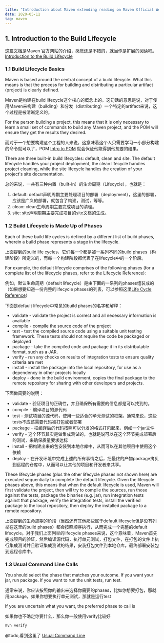 ```yaml
---
title: "Introduction about Maven extending reading on Maven Official Website" 
date: 2020-05-11
tag: maven
---
```



## 1. Introduction to the Build Lifecycle

这篇文档是Maven 官方网站的介绍，感觉还是不错的，就当作是扩展的阅读吧。[Introduction to the Build Lifecycle](https://maven.apache.org/guides/introduction/introduction-to-the-lifecycle.html)

### 1.1 Build Lifecycle Basics

Maven is based around the central concept of a build lifecycle. What this means is that the process for building and distributing a particular artifact (project) is clearly defined.

Maven是构建在build lifecycle这个核心的概念上的。这句话的意思是说，对于使用Maven来构建（building）和分发（distributing）一个特定的artifact来说，这个过程是被清晰定义的。

For the person building a project, this means that it is only necessary to learn a small set of commands to build any Maven project, and the POM will ensure they get the results they desired.

而对于一个想要构建这个工程的人来说，这意味着这个人只需要学习一小部分构建的命令就可以了，POM [Intro to POM](https://maven.apache.org/guides/introduction/introduction-to-the-pom.html) 就会保证他能得到他想要的结果。

There are three built-in build lifecycles: default, clean and site. The default lifecycle handles your project deployment, the clean lifecycle handles project cleaning, while the site lifecycle handles the creation of your project's site documentation.

总的来说，一共有三种内置（built-in）的生命周期（Lifecycle），也就是：

1. default: default声明周期主要处理项目的部署（deployment），这里的部署，应该是广义的部署，就包含了构建，测试，等等。
2. clean: clean生命周期主要完成项目的清理。
3. site: site声明周期主要完成项目的site文档的生成。

### 1.2 Build Lifecycle is Made Up of Phases

Each of these build life cycles is defined by a different list of build phases, wherein a build phase represents a stage in the lifecycle.

上面提到的build life cycles，它们每一个都是被一系列不同的build phases（构建阶段）所定义的，而每一个构建阶段都代表了在lifecycle中的一个阶段。

For example, the default lifecycle comprises of the following phases (for a complete list of the lifecycle phases, refer to the Lifecycle Reference):

例如，默认生命周期（default lifecycle）是由下面的一系列的phases组装成的（如果想要知道一份完整的lifecycle phases的列表，可以参照这里[Life Cycle Reference](https://maven.apache.org/guides/introduction/introduction-to-the-lifecycle.html#Lifecycle_Reference)）

下面是default lifecycle中常见的build phases的名字和解释：

* validate - validate the project is correct and all necessary information is available
* compile - compile the source code of the project
* test - test the compiled source code using a suitable unit testing framework. These tests should not require the code be packaged or deployed
* package - take the compiled code and package it in its distributable format, such as a JAR.
* verify - run any checks on results of integration tests to ensure quality criteria are met
* install - install the package into the local repository, for use as a dependency in other projects locally
* deploy - done in the build environment, copies the final package to the remote repository for sharing with other developers and projects.

下面做简要的说明：

* validate - 验证项目的正确性，并且确保所有需要的信息都是可以找到的。
* compile - 编译项目的源代码
* test - 测试项目的源代码，使用一些适合的单元测试的框架。通常来说，这些tests不应该需要代码被打包或者部署
* package - 把编译后的代码按照可以分发的格式打包起来，例如一个jar文件
* verify - 这个环节其实是做集成测试的，也就是说可以在这个环节完成部署后的测试，来确保质量要求达标
* install - 把构建出来的包安装到本地仓库中，从而可以在其他项目中使用这个依赖
* deploy - 在开发环境中完成上述的所有事情之后，把最终的产物package拷贝到远程的仓库中，从而可以让其他的项目和开发者来共享。


These lifecycle phases (plus the other lifecycle phases not shown here) are executed sequentially to complete the default lifecycle. Given the lifecycle phases above, this means that when the default lifecycle is used, Maven will first validate the project, then will try to compile the sources, run those against the tests, package the binaries (e.g. jar), run integration tests against that package, verify the integration tests, install the verified package to the local repository, then deploy the installed package to a remote repository.

上面提到的生命周期的阶段（当然还有其他那些属于default lifecycle但是没有列举在这里的build phases）都会按照顺序执行，从而完成一个完整的default lifecycle。对于我们上面列举的lifecycle phases来说，这个意味着，Maven首先完成项目的验证，然后编译源代码，执行单元测试，打包文件，在打包的文件上执行集成测试并且验证集成测试的结果，安装打包文件到本地仓库，最终部署安装包到远程仓库中。

### 1.3 Usual Command Line Calls

You should select the phase that matches your outcome. If you want your jar, run package. If you want to run the unit tests, run test.

通常来说，你应该按照你的输出来选择你需要的phases，比如你想要打包，那就用package，如果你想要执行单元测试，那就是运行test

If you are uncertain what you want, the preferred phase to call is

如果你也不确定你要什么，那么你一般使用verify比较好

```cmd
mvn verify
```

@todo,看到这里了 [Usual Command Line](https://maven.apache.org/guides/introduction/introduction-to-the-lifecycle.html#usual-command-line-calls)